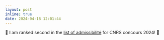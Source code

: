 ```yaml
---
layout: post
inline: true
date: 2024-04-18 12:01:44
---
```



:tada: I am ranked second in the [list of admissibilité](https://c3n-cn.fr/2024/03/07/concours-cnrs-2024/#S09) for CNRS concours 2024! :champagne:
